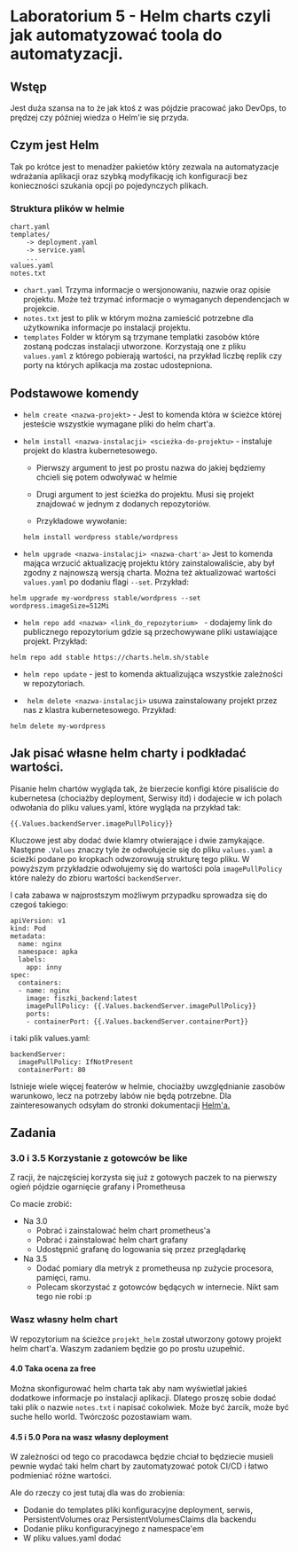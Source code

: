 # Laboratorium 5 - Helm charts czyli jak automatyzować toola do automatyzacji.

## Wstęp 
Jest duża szansa na to że jak ktoś z was pójdzie pracować jako DevOps, to prędzej czy później wiedza o Helm'ie się przyda.

## Czym jest Helm

Tak po krótce jest to menadżer pakietów który zezwala na automatyzacje wdrażania aplikacji oraz szybką modyfikację ich konfiguracji bez konieczności szukania opcji po pojedynczych plikach.

### Struktura plików w helmie
```
chart.yaml
templates/
    -> deployment.yaml
    -> service.yaml
    ...
values.yaml
notes.txt
```

- `chart.yaml` Trzyma informacje o wersjonowaniu, nazwie oraz opisie projektu. Może też trzymać informacje o wymaganych dependencjach w projekcie.
- `notes.txt` jest to plik w którym można zamieścić potrzebne dla użytkownika informacje po instalacji projektu.
- `templates` Folder w którym są trzymane templatki zasobów które zostaną podczas instalacji utworzone. Korzystają one z pliku `values.yaml` z którego pobierają wartości, na przykład liczbę replik czy porty na których aplikacja ma zostac udostepniona.

## Podstawowe komendy
- ```helm create <nazwa-projekt>``` - Jest to komenda która w ścieżce której jesteście wszystkie wymagane pliki do helm chart'a.

- ```helm install <nazwa-instalacji> <scieżka-do-projektu>``` - instaluje projekt do klastra kubernetesowego. 
    - Pierwszy argument to jest po prostu nazwa do jakiej będziemy chcieli się potem odwoływać w helmie
    - Drugi argument to jest ścieżka do projektu. Musi się projekt znajdować w jednym z dodanych repozytoriów.

    - Przykładowe wywołanie:
    
    ```
    helm install wordpress stable/wordpress
    ```     
- ```helm upgrade <nazwa-instalacji> <nazwa-chart'a>```
Jest to komenda mająca wrzucić  aktualizację projektu który zainstalowaliście, aby był zgodny z najnowszą wersją charta. Można też aktualizować wartości `values.yaml` po dodaniu flagi `--set`. Przykład:

```
helm upgrade my-wordpress stable/wordpress --set wordpress.imageSize=512Mi
```

- `helm repo add <nazwa> <link_do_repozytorium> ` - dodajemy link do publicznego repozytorium gdzie są przechowywane pliki ustawiające projekt. Przykład:
```
helm repo add stable https://charts.helm.sh/stable
```

- ``` helm repo update ``` - jest to komenda aktualizująca wszystkie zależności w repozytoriach.

- ``` helm delete <nazwa-instalacji>``` usuwa zainstalowany projekt przez nas z klastra kubernetesowego. Przykład:
```
helm delete my-wordpress
```
## Jak pisać własne helm charty i podkładać wartości.
Pisanie helm chartów wygląda tak, że bierzecie konfigi które pisaliście do kubernetesa (chociażby deployment, Serwisy itd) i dodajecie w ich polach odwołania do pliku values.yaml, które wygląda na przykład tak:

`{{.Values.backendServer.imagePullPolicy}}`

Kluczowe jest aby dodać dwie klamry otwierające i dwie zamykające. Następne `.Values` znaczy tyle że odwołujecie się do pliku `values.yaml` a ścieżki podane po kropkach odwzorowują strukturę tego pliku. W powyższym przykładzie odwołujemy się do wartości pola `imagePullPolicy` które należy do zbioru wartości `backendServer`.

I cała zabawa w najprostszym możliwym przypadku sprowadza się do czegoś takiego:

```
apiVersion: v1
kind: Pod
metadata:
  name: nginx
  namespace: apka
  labels: 
    app: inny
spec:
  containers:
  - name: nginx
    image: fiszki_backend:latest
    imagePullPolicy: {{.Values.backendServer.imagePullPolicy}}
    ports:
    - containerPort: {{.Values.backendServer.containerPort}}
```
i taki plik values.yaml:
```
backendServer:
  imagePullPolicy: IfNotPresent
  containerPort: 80
```

Istnieje wiele więcej featerów w helmie, chociażby uwzględnianie zasobów warunkowo, lecz na potrzeby labów nie będą potrzebne. Dla zainteresowanych odsyłam do stronki dokumentacji [Helm'a.](https://helm.sh/docs/chart_template_guide/getting_started/) 

## Zadania

### 3.0 i 3.5 Korzystanie z gotowców be like

Z racji, że najczęściej korzysta się już z gotowych paczek to na pierwszy ogień pójdzie ogarnięcie grafany i Prometheusa

Co macie zrobić:
- Na 3.0
    - Pobrać i zainstalować helm chart prometheus'a  
    - Pobrać i zainstalować helm chart grafany 
    - Udostępnić grafanę do logowania się przez przeglądarkę
- Na 3.5
    - Dodać pomiary dla metryk z prometheusa np zużycie procesora, pamięci, ramu. 
    - Polecam skorzystać z gotowców będących w internecie. Nikt sam tego nie robi :p 


### Wasz własny helm chart

W repozytorium na ścieżce `projekt_helm` został utworzony gotowy projekt helm chart'a. Waszym zadaniem będzie go po prostu uzupełnić.


#### 4.0 Taka ocena za free 
Można skonfigurować helm charta tak aby nam wyświetlał jakieś dodatkowe informacje po instalacji aplikacji. Dlatego proszę sobie dodać taki plik o nazwie `notes.txt` i napisać cokolwiek. Może być żarcik, może być suche hello world. Twórczośc pozostawiam wam.


#### 4.5 i 5.0 Pora na wasz własny deployment 

W zależności od tego co pracodawca będzie chciał to będziecie musieli pewnie wydać taki helm chart by zautomatyzować potok CI/CD i łatwo podmieniać różne wartości.

Ale do rzeczy co jest tutaj dla was do zrobienia: 
- Dodanie do templates pliki konfiguracyjne deployment, serwis, PersistentVolumes oraz PersistentVolumesClaims dla backendu
- Dodanie pliku konfiguracyjnego z namespace'em 
- W pliku values.yaml dodać 


